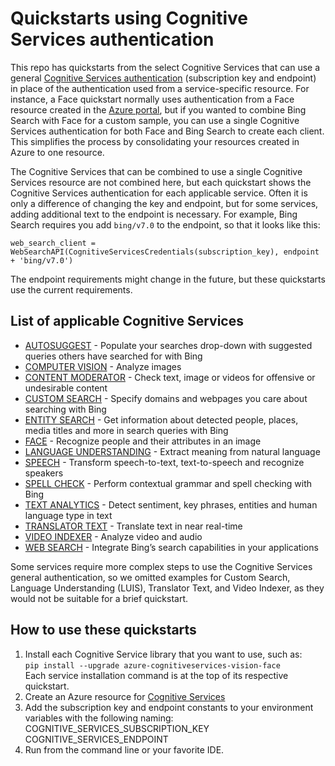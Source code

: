 # Quickstarts using Cognitive Services authentication

This repo has quickstarts from the select Cognitive Services that can use a general [Cognitive Services authentication](https://docs.microsoft.com/en-us/azure/cognitive-services/cognitive-services-apis-create-account?tabs=multiservice%2Cwindows)  (subscription key and endpoint) in place of the authentication used from a service-specific resource. For instance, a Face quickstart normally uses authentication from a Face resource created in the [Azure portal](https://portal.azure.com), but if you wanted to combine Bing Search with Face for a custom sample, you can use a single Cognitive Services authentication for both Face and Bing Search to create each client. This simplifies the process by consolidating your resources created in Azure to one resource.

The Cognitive Services that can be combined to use a single Cognitive Services resource are not combined here, but each quickstart shows the Cognitive Services authentication for each applicable service. Often it is only a difference of changing the key and endpoint, but for some services, adding additional text to the endpoint is necessary. For example, Bing Search requires you add `bing/v7.0` to the endpoint, so that it looks like this:

```
web_search_client = WebSearchAPI(CognitiveServicesCredentials(subscription_key), endpoint + 'bing/v7.0')
```

The endpoint requirements might change in the future, but these quickstarts use the current requirements.

## List of applicable Cognitive Services

* [AUTOSUGGEST](https://docs.microsoft.com/en-us/azure/cognitive-services/bing-autosuggest/get-suggested-search-terms) - Populate your searches drop-down with suggested queries others have searched for with Bing
* [COMPUTER VISION](https://docs.microsoft.com/en-us/azure/cognitive-services/computer-vision/index) - Analyze images
* [CONTENT MODERATOR](https://docs.microsoft.com/en-us/azure/cognitive-services/content-moderator/index) - Check text, image or videos for offensive or undesirable content
* [CUSTOM SEARCH](https://docs.microsoft.com/en-us/azure/cognitive-services/custom-vision-service/index) - Specify domains and webpages you care about searching with Bing
* [ENTITY SEARCH](https://docs.microsoft.com/en-us/azure/cognitive-services/bing-entities-search/overview) - Get information about detected people, places, media titles and more in search queries with Bing
* [FACE](https://docs.microsoft.com/en-us/azure/cognitive-services/face/index) - Recognize people and their attributes in an image
* [LANGUAGE UNDERSTANDING](https://docs.microsoft.com/en-us/azure/cognitive-services/luis/index) - Extract meaning from natural language
* [SPEECH](https://docs.microsoft.com/en-us/azure/cognitive-services/speech-service/index) - Transform speech-to-text, text-to-speech and recognize speakers
* [SPELL CHECK](https://docs.microsoft.com/en-us/azure/cognitive-services/bing-spell-check/overview) - Perform contextual grammar and spell checking with Bing
* [TEXT ANALYTICS](https://docs.microsoft.com/en-us/azure/cognitive-services/text-analytics/index) - Detect sentiment, key phrases, entities and human language type in text
* [TRANSLATOR TEXT](https://docs.microsoft.com/en-us/azure/cognitive-services/translator/index) - Translate text in near real-time
* [VIDEO INDEXER](https://docs.microsoft.com/en-us/azure/media-services/video-indexer/index) - Analyze video and audio
* [WEB SEARCH](https://docs.microsoft.com/en-us/azure/cognitive-services/bing-web-search/overview) - Integrate Bing’s search capabilities in your applications

Some services require more complex steps to use the Cognitive Services general authentication, so we omitted examples for Custom Search, Language Understanding (LUIS), Translator Text, and Video Indexer, as they would not be suitable for a brief quickstart.

## How to use these quickstarts
1. Install each Cognitive Service library that you want to use, such as: <br>
   `pip install --upgrade azure-cognitiveservices-vision-face` <br>
   Each service installation command is at the top of its respective quickstart.
1. Create an Azure resource for [Cognitive Services](https://docs.microsoft.com/en-us/azure/cognitive-services/cognitive-services-apis-create-account?tabs=multiservice%2Cwindows)
1. Add the subscription key and endpoint constants to your environment variables with the following naming: <br>
   COGNITIVE_SERVICES_SUBSCRIPTION_KEY <br>
   COGNITIVE_SERVICES_ENDPOINT
1. Run from the command line or your favorite IDE.

